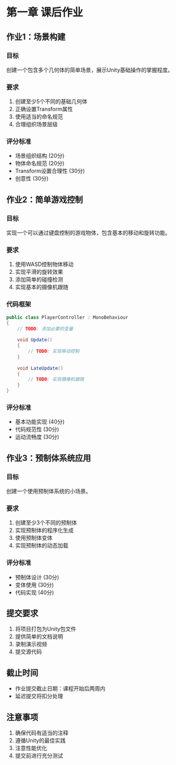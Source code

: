 # 第一章 课后作业

## 作业1：场景构建
### 目标
创建一个包含多个几何体的简单场景，展示Unity基础操作的掌握程度。

### 要求
1. 创建至少5个不同的基础几何体
2. 正确设置Transform属性
3. 使用适当的命名规范
4. 合理组织场景层级

### 评分标准
- 场景组织结构 (20分)
- 物体命名规范 (20分)
- Transform设置合理性 (30分)
- 创意性 (30分)

## 作业2：简单游戏控制
### 目标
实现一个可以通过键盘控制的游戏物体，包含基本的移动和旋转功能。

### 要求
1. 使用WASD控制物体移动
2. 实现平滑的旋转效果
3. 添加简单的碰撞检测
4. 实现基本的摄像机跟随

### 代码框架
```csharp
public class PlayerController : MonoBehaviour
{
    // TODO: 添加必要的变量
    
    void Update()
    {
        // TODO: 实现移动控制
    }
    
    void LateUpdate()
    {
        // TODO: 实现摄像机跟随
    }
}
```

### 评分标准
- 基本功能实现 (40分)
- 代码规范性 (30分)
- 运动流畅度 (30分)

## 作业3：预制体系统应用
### 目标
创建一个使用预制体系统的小场景。

### 要求
1. 创建至少3个不同的预制体
2. 实现预制体的程序化生成
3. 使用预制体变体
4. 实现预制体的动态加载

### 评分标准
- 预制体设计 (30分)
- 变体使用 (30分)
- 代码实现 (40分)

## 提交要求
1. 将项目打包为Unity包文件
2. 提供简单的文档说明
3. 录制演示视频
4. 提交源代码

## 截止时间
- 作业提交截止日期：课程开始后两周内
- 延迟提交将扣分处理

## 注意事项
1. 确保代码有适当的注释
2. 遵循Unity的最佳实践
3. 注意性能优化
4. 提交前进行充分测试 